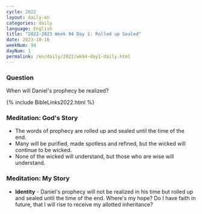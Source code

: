 ```yaml
---
cycle: 2022
layout: daily-en
categories: daily
language: English
title: "2022-2023 Week 94 Day 1: Rolled up Sealed"
date: 2023-10-16
weekNum: 94
dayNum: 1
permalink: /en/daily/2022/wk94-day1-daily.html
---
```

### Question     
When will Daniel's prophecy be realized?

{% include BibleLinks2022.html %}

### Meditation: God's Story   
+ The words of prophecy are rolled up and sealed until the time of the end. 
+ Many will be purified, made spotless and refined, but the wicked will continue to be wicked. 
+ None of the wicked will understand, but those who are wise will understand. 
### Meditation: My Story   
+ **Identity** - Daniel's prophecy will not be realized in his time but rolled up and sealed until the time of the end. Where's my hope? Do I have faith in future, that I will rise to receive my allotted inheritance? 
